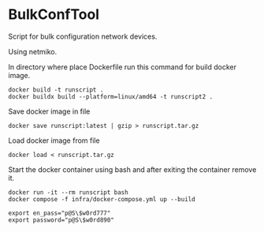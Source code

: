 # BulkConfTool
Script for bulk configuration network devices.

Using netmiko.

In directory where place Dockerfile run this command for build docker image.  
```
docker build -t runscript .
docker buildx build --platform=linux/amd64 -t runscript2 .
```
Save docker image in file
```
docker save runscript:latest | gzip > runscript.tar.gz
```
Load docker image from file
```
docker load < runscript.tar.gz
```
Start the docker container using bash and after exiting the container remove it.
```
docker run -it --rm runscript bash
docker compose -f infra/docker-compose.yml up --build
```
```
export en_pass="p@S\$w0rd777"
export password="p@S\$w0rd890"
```